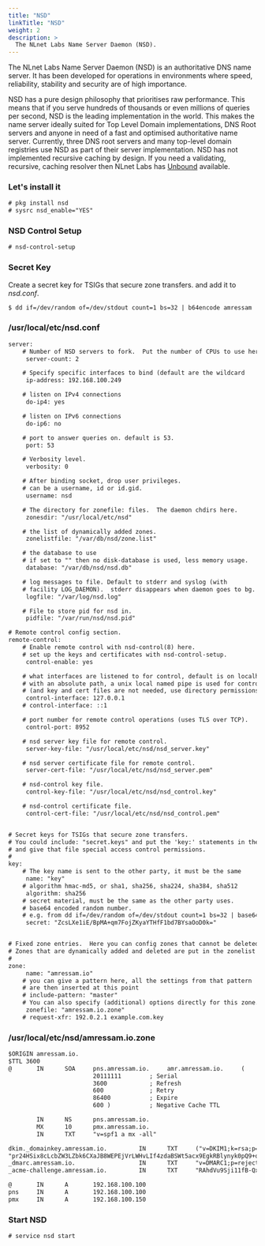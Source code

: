 ```yaml
---
title: "NSD"
linkTitle: "NSD"
weight: 2
description: >
  The NLnet Labs Name Server Daemon (NSD).
---
```

<!--
{{% pageinfo %}}
This is a placeholder page that shows you how to use this template site.
{{% /pageinfo %}}
-->

The NLnet Labs Name Server Daemon (NSD) is an authoritative DNS name server. It has been developed for operations in environments where speed, reliability, stability and security are of high importance.

NSD has a pure design philosophy that prioritises raw performance. This means that if you serve hundreds of thousands or even millions of queries per second, NSD is the leading implementation in the world. This makes the name server ideally suited for Top Level Domain implementations, DNS Root servers and anyone in need of a fast and optimised authoritative name server. Currently, three DNS root servers and many top-level domain registries use NSD as part of their server implementation. NSD has not implemented recursive caching by design. If you need a validating, recursive, caching resolver then NLnet Labs has [Unbound](https://www.nlnetlabs.nl/projects/unbound/about/) available.

### Let's install it
```html
# pkg install nsd
# sysrc nsd_enable="YES"
```
### NSD Control Setup
```html
# nsd-control-setup
```
### Secret Key
Create a secret key for TSIGs that secure zone transfers. and add it to *nsd.conf*.
```html
$ dd if=/dev/random of=/dev/stdout count=1 bs=32 | b64encode amressam
```
### /usr/local/etc/nsd.conf
```html
server:
	# Number of NSD servers to fork.  Put the number of CPUs to use here.
	 server-count: 2

	# Specify specific interfaces to bind (default are the wildcard
	 ip-address: 192.168.100.249

	# listen on IPv4 connections
	 do-ip4: yes

	# listen on IPv6 connections
	 do-ip6: no

	# port to answer queries on. default is 53.
	 port: 53

	# Verbosity level.
	 verbosity: 0

	# After binding socket, drop user privileges.
	# can be a username, id or id.gid.
	 username: nsd

	# The directory for zonefile: files.  The daemon chdirs here.
	 zonesdir: "/usr/local/etc/nsd"

	# the list of dynamically added zones.
	 zonelistfile: "/var/db/nsd/zone.list"

	# the database to use
	# if set to "" then no disk-database is used, less memory usage.
	 database: "/var/db/nsd/nsd.db"

	# log messages to file. Default to stderr and syslog (with
	# facility LOG_DAEMON).  stderr disappears when daemon goes to bg.
	 logfile: "/var/log/nsd.log"

	# File to store pid for nsd in.
	 pidfile: "/var/run/nsd/nsd.pid"

# Remote control config section. 
remote-control:
	# Enable remote control with nsd-control(8) here.
	# set up the keys and certificates with nsd-control-setup.
	 control-enable: yes

	# what interfaces are listened to for control, default is on localhost.
	# with an absolute path, a unix local named pipe is used for control
	# (and key and cert files are not needed, use directory permissions).
	 control-interface: 127.0.0.1
	# control-interface: ::1

	# port number for remote control operations (uses TLS over TCP).
	 control-port: 8952

	# nsd server key file for remote control.
	 server-key-file: "/usr/local/etc/nsd/nsd_server.key"

	# nsd server certificate file for remote control.
	 server-cert-file: "/usr/local/etc/nsd/nsd_server.pem"

	# nsd-control key file.
	 control-key-file: "/usr/local/etc/nsd/nsd_control.key"

	# nsd-control certificate file.
	 control-cert-file: "/usr/local/etc/nsd/nsd_control.pem"


# Secret keys for TSIGs that secure zone transfers.
# You could include: "secret.keys" and put the 'key:' statements in there,
# and give that file special access control permissions.
#
key:
	# The key name is sent to the other party, it must be the same
	 name: "key"
	# algorithm hmac-md5, or sha1, sha256, sha224, sha384, sha512
	 algorithm: sha256
	# secret material, must be the same as the other party uses.
	# base64 encoded random number.
	# e.g. from dd if=/dev/random of=/dev/stdout count=1 bs=32 | base64
	 secret: "ZcsLXe1iE/BpMA+qm7FojZKyaYTHfF1bd7BYsaOoD0k="


# Fixed zone entries.  Here you can config zones that cannot be deleted.
# Zones that are dynamically added and deleted are put in the zonelist file.
#
zone:
	 name: "amressam.io"
	# you can give a pattern here, all the settings from that pattern
	# are then inserted at this point
	# include-pattern: "master"
	# You can also specify (additional) options directly for this zone.
	 zonefile: "amressam.io.zone"
	# request-xfr: 192.0.2.1 example.com.key
```

### /usr/local/etc/nsd/amressam.io.zone
```html
$ORIGIN amressam.io.
$TTL 3600
@       IN      SOA     pns.amressam.io.     amr.amressam.io.     (
                        20111111        ; Serial
                        3600            ; Refresh
                        600             ; Retry
                        86400           ; Expire
                        600 )           ; Negative Cache TTL

        IN      NS      pns.amressam.io.
        MX      10      pmx.amressam.io.
        IN      TXT     "v=spf1 a mx -all"

dkim._domainkey.amressam.io.         IN      TXT     ("v=DKIM1;k=rsa;p=MIIBIjANBgkqhkiG9w0BAQEFAAOCAQ8AMIIBCgKCAQEA6J6hlf8NJOPWy2trVRPg6SaiUtseQPlc3CcyiCRNIEl0gFAsDGIWu25hlMjOSk7DLSlzz9jU"
"pr24HSix8cLcbZW3LZbk6CXaJB8WEPEjVrLWHvLIf4zdaBSWt5acx9EgkRBlynyk0pQ9+qa+khBkPdwtfImjf+yZq0n69x6LOw/pgH96c1zOquOblzylfMAHFCEyEa0YqCx8pBppNkJQ7JUxzR0Sy95Ds3PfUIYom68vuYDD8Cv0kbL5hnJcjfXU+x02R")
_dmarc.amressam.io.                  IN      TXT     "v=DMARC1;p=reject;pct=100;rua=mailto:amr@amressam.io;"
_acme-challenge.amressam.io.         IN      TXT     "RAhdVu9Sji11fB-QxATQW4FtIh3-hahMY2h-CSXim0o"

@       IN      A       192.168.100.100
pns     IN      A       192.168.100.100
pmx     IN      A       192.168.100.150
```

### Start NSD
```html
# service nsd start
```